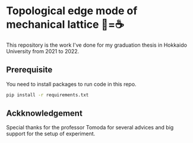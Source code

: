 # Topological edge mode of mechanical lattice 🍩=☕

This repository is the work I've done for my graduation thesis in Hokkaido University from 2021 to 2022.

## Prerequisite

You need to install packages to run code in this repo.

```bash
pip install -r requirements.txt
```

## Ackknowledgement

Special thanks for the professor Tomoda for several advices and big support for the setup of experiment. 
